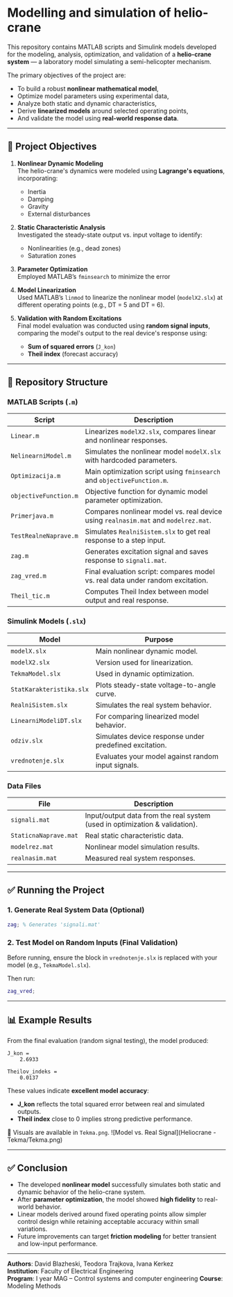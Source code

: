 # Modelling and simulation of helio-crane

This repository contains MATLAB scripts and Simulink models developed for the modeling, analysis, optimization, and validation of a **helio-crane system** — a laboratory model simulating a semi-helicopter mechanism.

The primary objectives of the project are:
- To build a robust **nonlinear mathematical model**,
- Optimize model parameters using experimental data,
- Analyze both static and dynamic characteristics,
- Derive **linearized models** around selected operating points,
- And validate the model using **real-world response data**.

---

## 🧠 Project Objectives

1. **Nonlinear Dynamic Modeling**  
   The helio-crane's dynamics were modeled using **Lagrange's equations**, incorporating:
   - Inertia
   - Damping
   - Gravity
   - External disturbances

2. **Static Characteristic Analysis**  
   Investigated the steady-state output vs. input voltage to identify:
   - Nonlinearities (e.g., dead zones)
   - Saturation zones

3. **Parameter Optimization**  
   Employed MATLAB’s `fminsearch` to minimize the error 

4. **Model Linearization**  
   Used MATLAB’s `linmod` to linearize the nonlinear model (`modelX2.slx`) at different operating points (e.g., DT = 5 and DT = 6).

5. **Validation with Random Excitations**  
   Final model evaluation was conducted using **random signal inputs**, comparing the model's output to the real device's response using:
   - **Sum of squared errors** (`J_kon`)
   - **Theil index** (forecast accuracy)

---

## 📁 Repository Structure

### MATLAB Scripts (`.m`)

| Script | Description |
|--------|-------------|
| `Linear.m` | Linearizes `modelX2.slx`, compares linear and nonlinear responses. |
| `NelinearniModel.m` | Simulates the nonlinear model `modelX.slx` with hardcoded parameters. |
| `Optimizacija.m` | Main optimization script using `fminsearch` and `objectiveFunction.m`. |
| `objectiveFunction.m` | Objective function for dynamic model parameter optimization. |
| `Primerjava.m` | Compares nonlinear model vs. real device using `realnasim.mat` and `modelrez.mat`. |
| `TestRealneNaprave.m` | Simulates `RealniSistem.slx` to get real response to a step input. |
| `zag.m` | Generates excitation signal and saves response to `signali.mat`. |
| `zag_vred.m` | Final evaluation script: compares model vs. real data under random excitation. |
| `Theil_tic.m` | Computes Theil Index between model output and real response. |

### Simulink Models (`.slx`)

| Model | Purpose |
|-------|---------|
| `modelX.slx` | Main nonlinear dynamic model. |
| `modelX2.slx` | Version used for linearization. |
| `TekmaModel.slx` | Used in dynamic optimization. |
| `StatKarakteristika.slx` | Plots steady-state voltage-to-angle curve. |
| `RealniSistem.slx` | Simulates the real system behavior. |
| `LinearniModeliDT.slx` | For comparing linearized model behavior. |
| `odziv.slx` | Simulates device response under predefined excitation. |
| `vrednotenje.slx` | Evaluates your model against random input signals. |

### Data Files

| File | Description |
|------|-------------|
| `signali.mat` | Input/output data from the real system (used in optimization & validation). |
| `StaticnaNaprave.mat` | Real static characteristic data. |
| `modelrez.mat` | Nonlinear model simulation results. |
| `realnasim.mat` | Measured real system responses. |


---

## ✅ Running the Project

### 1. Generate Real System Data (Optional)

```matlab
zag; % Generates 'signali.mat'
```

### 2. Test Model on Random Inputs (Final Validation)

Before running, ensure the block in `vrednotenje.slx` is replaced with your model (e.g., `TekmaModel.slx`).

Then run:

```matlab
zag_vred;
```

---

## 📊 Example Results

From the final evaluation (random signal testing), the model produced:

```
J_kon =
    2.6933

Theilov_indeks =
    0.0137
```

These values indicate **excellent model accuracy**:
- **J_kon** reflects the total squared error between real and simulated outputs.
- **Theil index** close to 0 implies strong predictive performance.

📌 Visuals are available in `Tekma.png`.
![Model vs. Real Signal](Heliocrane - Tekma/Tekma.png)

---

## ✅ Conclusion

- The developed **nonlinear model** successfully simulates both static and dynamic behavior of the helio-crane system.
- After **parameter optimization**, the model showed **high fidelity** to real-world behavior.
- Linear models derived around fixed operating points allow simpler control design while retaining acceptable accuracy within small variations.
- Future improvements can target **friction modeling** for better transient and low-input performance.

---

**Authors**: David Blazheski, Teodora Trajkova, Ivana Kerkez  
**Institution**: Faculty of Electrical Engineering  
**Program**: I year MAG – Control systems and computer engineering 
**Course**: Modeling Methods
